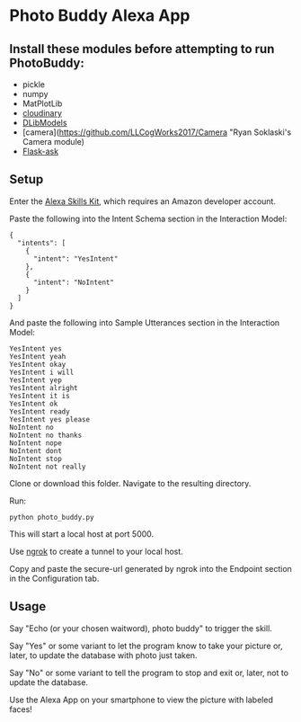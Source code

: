 # Photo Buddy Alexa App

## Install these modules before attempting to run PhotoBuddy:

 * pickle
 * numpy
 * MatPlotLib
 * [cloudinary](https://cloudinary.com/ "cloudinary infomration")
 * [DLibModels](https://github.com/LLCogWorks2017/DlibModels "Ryan Soklaski's DLibModels")
 * [camera](https://github.com/LLCogWorks2017/Camera "Ryan Soklaski's Camera module)
 * [Flask-ask](https://flask-ask.readthedocs.io/en/latest/ "Flask-ask information and download page")

## Setup

Enter the [Alexa Skills Kit](https://developer.amazon.com/edw/home.html#/skills "Amazon's Alexa Skills Kit"), which requires an Amazon developer account.

Paste the following into the Intent Schema section in the Interaction Model:
    
  ```
  {
    "intents": [
      {
        "intent": "YesIntent"
      },
      {
        "intent": "NoIntent"
      }
    ]
  } 
  ```
  
  And paste the following into Sample Utterances section in the Interaction Model:
  ```
  YesIntent yes
  YesIntent yeah
  YesIntent okay
  YesIntent i will
  YesIntent yep
  YesIntent alright
  YesIntent it is
  YesIntent ok
  YesIntent ready
  YesIntent yes please
  NoIntent no
  NoIntent no thanks
  NoIntent nope
  NoIntent dont
  NoIntent stop
  NoIntent not really
  ```
  
  Clone or download this folder. Navigate to the resulting directory.
  
  Run:
  ```
  python photo_buddy.py
  ```
  
  This will start a local host at port 5000.
  
  Use [ngrok](https://ngrok.com/ "ngrok information and download page") to create a tunnel to your local host.
  
  Copy and paste the secure-url generated by ngrok into the Endpoint section in the Configuration tab.

  
## Usage

Say "Echo (or your chosen waitword), photo buddy" to trigger the skill. 

Say "Yes" or some variant to let the program know to take your picture or, later, to update the database with photo just taken.

Say "No" or some variant to tell the program to stop and exit or, later, not to update the database.

Use the Alexa App on your smartphone to view the picture with labeled faces!
